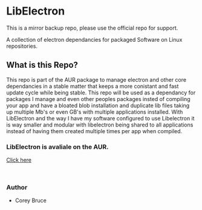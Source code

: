 # LibElectron

This is a mirror backup repo, please use the official repo for support. 

A collection of electron dependancies for packaged Software on Linux repositories.

## What is this Repo?

This repo is part of the AUR package to manage electron and other core dependancies in a stable matter that keeps a more conistant and fast update cycle while being stable. This repo will be used as a dependancy for packages I manage and even other peoples packages insted of compiling your app and have a bloated blob installation and duplicate lib files taking up multiple Mb's or even GB's with multiple applications installed. With LibElectron and the way I have my software configured to use Libelectron it is way smaller and modular with libelectron being shared to all applications instead of having them created multiple times per app when compiled.

 ### LibElectron is avaliale on the AUR.
  
  [Click here](https://aur.archlinux.org/packages/libelectron)


&nbsp;&nbsp;&nbsp;&nbsp;

### Author

* Corey Bruce
